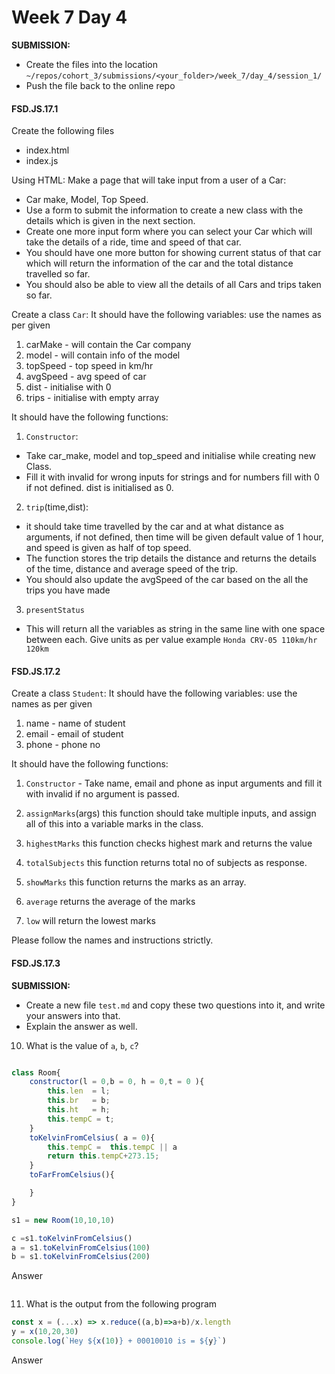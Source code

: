 # Week 7 Day 4

**SUBMISSION:**
- Create the files into the location `~/repos/cohort_3/submissions/<your_folder>/week_7/day_4/session_1/` 
- Push the file  back to the online repo


#### FSD.JS.17.1

Create the following files
- index.html
- index.js

Using HTML:
Make a page that will take input from a user of a Car:
- Car make, Model, Top Speed.
- Use a form to submit the information to create a new class with the details which is given in the next section.
- Create one more input form where you can select your Car which will take the details of a ride, time and speed of that car.
- You should have one more button for showing current status of that car which will return the information of the car and the total distance travelled so far.
- You should also be able to view all the details of all Cars and trips taken so far.


Create a class `Car`:
It should have the following variables: use the names as per given
1. carMake - will contain the Car company
2. model - will contain info of the model
3. topSpeed - top speed in km/hr
4. avgSpeed - avg speed of car 
5. dist - initialise with 0
6. trips - initialise with empty array

It should have the following functions:
1. `Constructor`:
- Take car_make, model and top_speed and initialise while creating new Class. 
- Fill it with invalid for wrong inputs for strings and for numbers fill with 0 if not defined. dist is initialised as 0.

2. `trip`(time,dist):
- it should take time travelled by the car and at what distance as arguments, if not defined, then time will be given default value of 1 hour, and speed is given as half of top speed. 
- The function stores the trip details the distance and returns the details of the time, distance and average speed of the trip. 
- You should also update the avgSpeed of the car based on the all the trips you have made

3. `presentStatus` 
- This will return all the variables as string in the same line with one space between each. Give units as per value
    example `Honda CRV-05 110km/hr 120km`

   

#### FSD.JS.17.2

Create a class `Student`:
It should have the following variables: use the names as per given
1. name - name of student
2. email - email of student
3. phone - phone no

It should have the following functions:
1. `Constructor` - Take name, email and phone as input arguments and fill it with invalid if no argument is passed. 

2. `assignMarks`(args) this function should take multiple inputs, and assign all of this into a variable marks in the class.

3. `highestMarks` this function checks highest mark and returns the value

4. `totalSubjects` this function returns total no of subjects as response.

5. `showMarks` this function returns the marks as an array.

6. `average` returns the average of the marks

6. `low` will return the lowest marks 

Please follow the names and instructions strictly. 


#### FSD.JS.17.3
**SUBMISSION:**
- Create a new file `test.md` and copy these two questions into it, and write your answers into that. 
- Explain the answer as well.


10. What is the value of `a`, `b`, `c`?
```javascript

class Room{
    constructor(l = 0,b = 0, h = 0,t = 0 ){
        this.len  = l;
        this.br   = b;
        this.ht   = h;
        this.tempC = t;
    }
    toKelvinFromCelsius( a = 0){
        this.tempC =  this.tempC || a
        return this.tempC+273.15;
    }
    toFarFromCelsius(){

    }
}

s1 = new Room(10,10,10)

c =s1.toKelvinFromCelsius()
a = s1.toKelvinFromCelsius(100)
b = s1.toKelvinFromCelsius(200)

```
Answer

```

```
11. What is the output from the following program
```javascript
const x = (...x) => x.reduce((a,b)=>a+b)/x.length
y = x(10,20,30)
console.log(`Hey ${x(10)} + 00010010 is = ${y}`)
```
Answer

```

```
